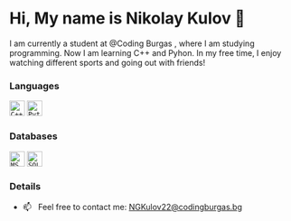 <h1 align="left">Hi, My name is Nikolay Kulov 👋</h1>
I am currently a student at <a style="text-decoration: none;" href="https://github.com/codingburgas">@Coding Burgas</a> , where I am studying programming.  
Now I am learning C++ and Pyhon. 
In my free time, I enjoy watching different sports and going out with friends!  

### Languages
<code><img height="27" src="https://img.shields.io/badge/c++-%2300599C.svg?style=for-the-badge&logo=c%2B%2B&logoColor=white" alt="C++"></code>
<code><img height="27" src="https://img.shields.io/badge/python-%2314354C.svg?style=for-the-badge&logo=python&logoColor=white" alt="Python"></code>

### Databases
<code><img height="27" src="https://img.shields.io/badge/Microsoft%20SQL%20Server-CC2927?style=for-the-badge&logo=microsoft%20sql%20server&logoColor=white" alt="MS SQL"></code>
<code><img height="27" src="https://img.shields.io/badge/sqlite-%23003B57.svg?style=for-the-badge&logo=sqlite&logoColor=white" alt="SQLite"></code>

### Details 
- 📫 &nbsp; Feel free to contact me: NGKulov22@codingburgas.bg
